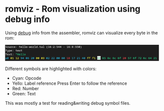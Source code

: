 # romviz - Rom visualization using debug info

Using [debug](./dbg.md) info from the assembler, romviz can visualize every byte in the rom:

![hello-world](./hello-world.png)

Different symbols are highlighted with colors:

* Cyan: Opcode
* Yello: Label reference
  Press Enter to follow the reference
* Red: Number
* Green: Text

This was mostly a test for reading&writing debug symbol files.
